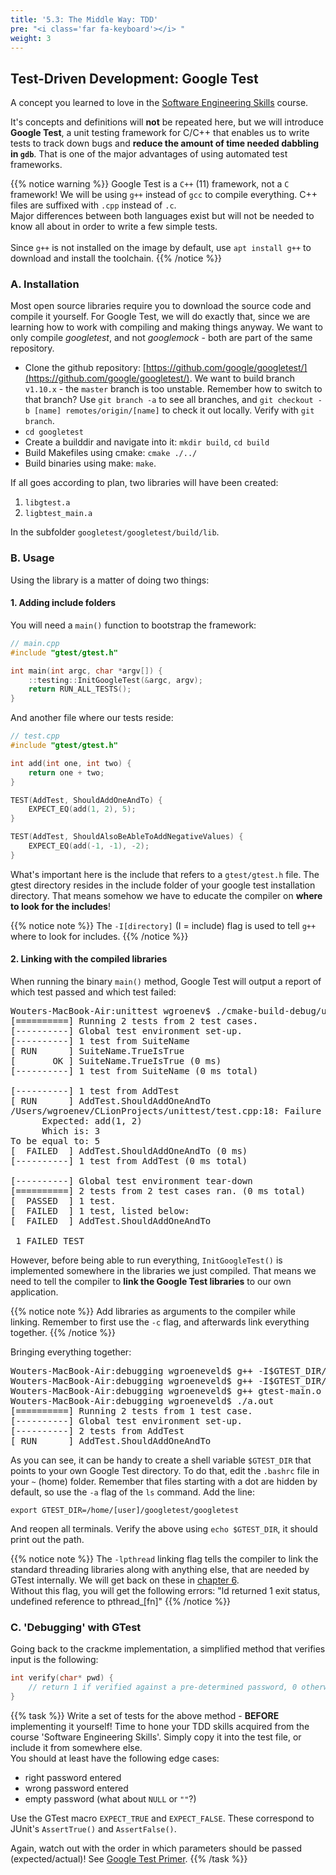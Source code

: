 ```yaml
---
title: '5.3: The Middle Way: TDD'
pre: "<i class='far fa-keyboard'></i> "
weight: 3
---
```


## Test-Driven Development: Google Test

A concept you learned to love in the [Software Engineering Skills](https://kuleuven-diepenbeek.github.io/ses-course/tdd/) course. 

It's concepts and definitions will **not** be repeated here, but we will introduce **Google Test**, a unit testing framework for C/C++ that enables us to write tests to track down bugs and **reduce the amount of time needed dabbling in `gdb`**. That is one of the major advantages of using automated test frameworks.

{{% notice warning %}}
Google Test is a `C++` (11) framework, not a `C` framework! We will be using `g++` instead of `gcc` to compile everything. C++ files are suffixed with `.cpp` instead of `.c`.<br/>
Major differences between both languages exist but will not be needed to know all about in order to write a few simple tests.<br/><br/>
Since `g++` is not installed on the image by default, use `apt install g++` to download and install the toolchain.
{{% /notice %}}

### A. Installation

Most open source libraries require you to download the source code and compile it yourself. For Google Test, we will do exactly that, since we are learning how to work with compiling and making things anyway. We want to only compile _googletest_, and not _googlemock_ - both are part of the same repository. 

- Clone the github repository: [https://github.com/google/googletest/](https://github.com/google/googletest/). We want to build branch `v1.10.x` - the `master` branch is too unstable. Remember how to switch to that branch? Use `git branch -a` to see all branches, and `git checkout -b [name] remotes/origin/[name]` to check it out locally. Verify with `git branch`.
-  `cd googletest`
-  Create a builddir and navigate into it: `mkdir build`, `cd build`
-  Build Makefiles using cmake: `cmake ./../`
-  Build binaries using make: `make`. 

If all goes according to plan, two libraries will have been created:

1. `libgtest.a`
2. `ligbtest_main.a`

In the subfolder `googletest/googletest/build/lib`. 

### B. Usage

Using the library is a matter of doing two things:

#### 1. Adding include folders

You will need a `main()` function to bootstrap the framework:

```c
// main.cpp
#include "gtest/gtest.h"

int main(int argc, char *argv[]) {
    ::testing::InitGoogleTest(&argc, argv);
    return RUN_ALL_TESTS();
}
```

And another file where our tests reside:

```c
// test.cpp
#include "gtest/gtest.h"

int add(int one, int two) {
    return one + two;
}

TEST(AddTest, ShouldAddOneAndTo) {
    EXPECT_EQ(add(1, 2), 5);
}

TEST(AddTest, ShouldAlsoBeAbleToAddNegativeValues) {
    EXPECT_EQ(add(-1, -1), -2);
}
```

What's important here is the include that refers to a `gtest/gtest.h` file. The gtest directory resides in the include folder of your google test installation directory. That means somehow we have to educate the compiler on **where to look for the includes**! 

{{% notice note %}}
The `-I[directory]` (I = include) flag is used to tell `g++` where to look for includes.
{{% /notice %}}

#### 2. Linking with the compiled libraries


When running the binary `main()` method, Google Test will output a report of which test passed and which test failed:

<pre>
Wouters-MacBook-Air:unittest wgroenev$ ./cmake-build-debug/unittest
[==========] Running 2 tests from 2 test cases.
[----------] Global test environment set-up.
[----------] 1 test from SuiteName
[ RUN      ] SuiteName.TrueIsTrue
[       OK ] SuiteName.TrueIsTrue (0 ms)
[----------] 1 test from SuiteName (0 ms total)

[----------] 1 test from AddTest
[ RUN      ] AddTest.ShouldAddOneAndTo
/Users/wgroenev/CLionProjects/unittest/test.cpp:18: Failure
      Expected: add(1, 2)
      Which is: 3
To be equal to: 5
[  FAILED  ] AddTest.ShouldAddOneAndTo (0 ms)
[----------] 1 test from AddTest (0 ms total)

[----------] Global test environment tear-down
[==========] 2 tests from 2 test cases ran. (0 ms total)
[  PASSED  ] 1 test.
[  FAILED  ] 1 test, listed below:
[  FAILED  ] AddTest.ShouldAddOneAndTo

 1 FAILED TEST
</pre>

However, before being able to run everything, `InitGoogleTest()` is implemented somewhere in the libraries we just compiled. That means we need to tell the compiler to **link the Google Test libraries** to our own application. 

{{% notice note %}}
Add libraries as arguments to the compiler while linking. Remember to first use the `-c` flag, and afterwards link everything together.
{{% /notice %}}

Bringing everything together:

<pre>
Wouters-MacBook-Air:debugging wgroeneveld$ g++ -I$GTEST_DIR/include -c gtest-main.cpp
Wouters-MacBook-Air:debugging wgroeneveld$ g++ -I$GTEST_DIR/include -c gtest-tests.cpp
Wouters-MacBook-Air:debugging wgroeneveld$ g++ gtest-main.o gtest-tests.o $GTEST_DIR/build/lib/libgtest.a $GTEST_DIR/build/lib/libgtest_main.a  -lpthread
Wouters-MacBook-Air:debugging wgroeneveld$ ./a.out
[==========] Running 2 tests from 1 test case.
[----------] Global test environment set-up.
[----------] 2 tests from AddTest
[ RUN      ] AddTest.ShouldAddOneAndTo    
</pre>

As you can see, it can be handy to create a shell variable `$GTEST_DIR` that points to your own Google Test directory. To do that, edit the `.bashrc` file in your `~` (home) folder. Remember that files starting with a dot are hidden by default, so use the `-a` flag of the `ls` command. Add the line:

`export GTEST_DIR=/home/[user]/googletest/googletest`

And reopen all terminals. Verify the above using `echo $GTEST_DIR`, it should print out the path. 

{{% notice note %}}
The `-lpthread` linking flag tells the compiler to link the standard threading libraries along with anything else, that are needed by GTest internally. We will get back on these in [chapter 6](/ch6-tasks). <br/>
Without this flag, you will get the following errors: "ld returned 1 exit status, undefined reference to pthread_[fn]"
{{% /notice %}}

### C. 'Debugging' with GTest

Going back to the crackme implementation, a simplified method that verifies input is the following:

```c
int verify(char* pwd) {
    // return 1 if verified against a pre-determined password, 0 otherwise.
}
```

{{% task %}}
Write a set of tests for the above method - **BEFORE** implementing it yourself! Time to hone your TDD skills acquired from the course 'Software Engineering Skills'. Simply copy it into the test file, or include it from somewhere else.<br/> You should at least have the following edge cases:

- right password entered
- wrong password entered
- empty password (what about `NULL` or `""`?)

Use the GTest macro `EXPECT_TRUE` and `EXPECT_FALSE`. These correspond to JUnit's `AssertTrue()` and `AssertFalse()`.

Again, watch out with the order in which parameters should be passed (expected/actual)! See [Google Test Primer](https://github.com/google/googletest/blob/master/googletest/docs/primer.md).
{{% /task %}}
